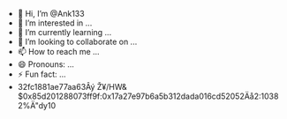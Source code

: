 - 👋 Hi, I’m @Ank133
- 👀 I’m interested in ...
- 🌱 I’m currently learning ...
- 💞️ I’m looking to collaborate on ...
- 📫 How to reach me ...
- 😄 Pronouns: ...
- ⚡ Fun fact: ...
- 32fc1881ae77aa63Âý Ž¥/HW& $0x85d201288073ff9f:0x17a27e97b6a5b312dada016cd52052Äå2:10382%Ä"dy10

<!---
Ank133/Ank133 is a ✨ special ✨ repository because its `README.md` (this file) appears on your GitHub profile.
You can click the Preview link to take a look at your changes.
--->
